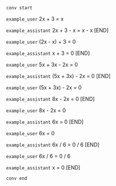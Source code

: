 `conv start`

`example_user`
2x + 3 = x

`example_assistant`
2x + 3 - x = x - x
[END]

`example_user`
(2x - x) + 3 = 0

`example_assistant`
x + 3 = 0
[END]


`example_user`
5x + 3x - 2x = 0

`example_assistant`
(5x + 3x) - 2x = 0
[END]

`example_user`
(5x + 3x) - 2x = 0

`example_assistant`
8x - 2x = 0
[END]

`example_user`
8x - 2x = 0

`example_assistant`
6x = 0
[END]

`example_user`
6x = 0

`example_assistant`
6x / 6 = 0 / 6
[END]

`example_user`
6x / 6 = 0 / 6

`example_assistant`
x = 0
[END]

`conv end`